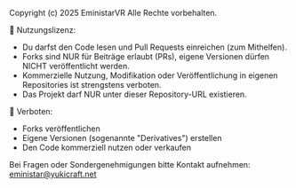 Copyright (c) 2025 EministarVR
Alle Rechte vorbehalten.

📜 Nutzungslizenz:
- Du darfst den Code lesen und Pull Requests einreichen (zum Mithelfen).
- Forks sind NUR für Beiträge erlaubt (PRs), eigene Versionen dürfen NICHT veröffentlicht werden.
- Kommerzielle Nutzung, Modifikation oder Veröffentlichung in eigenen Repositories ist strengstens verboten.
- Das Projekt darf NUR unter dieser Repository-URL existieren.

🚫 Verboten:
- Forks veröffentlichen
- Eigene Versionen (sogenannte "Derivatives") erstellen
- Den Code kommerziell nutzen oder verkaufen

Bei Fragen oder Sondergenehmigungen bitte Kontakt aufnehmen: eministar@yukicraft.net
